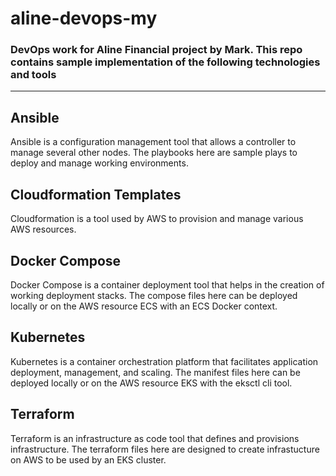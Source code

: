 # aline-devops-my
### DevOps work for Aline Financial project by Mark. This repo contains sample implementation of the following technologies and tools

---

## Ansible
Ansible is a configuration management tool that allows a controller to manage several other nodes. The playbooks here are sample plays to deploy and manage working environments.

## Cloudformation Templates
Cloudformation is a tool used by AWS to provision and manage various AWS resources.

## Docker Compose
Docker Compose is a container deployment tool that helps in the creation of working deployment stacks. The compose files here can be deployed locally or on the AWS resource ECS with an ECS Docker context.

## Kubernetes
Kubernetes is a container orchestration platform that facilitates application deployment, management, and scaling. The manifest files here can be deployed locally or on the AWS resource EKS with the eksctl cli tool.

## Terraform
Terraform is an infrastructure as code tool that defines and provisions infrastructure. The terraform files here are designed to create infrastucture on AWS to be used by an EKS cluster.